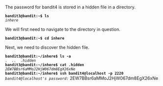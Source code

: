The password for bandit4 is stored in a hidden file in a directory. 

**`bandit3@bandit:~$ ls`**  
*`inhere`*  

We will first need to navigate to the directory in question.

**`bandit3@bandit:~$ cd inhere`**  

Next, we need to discover the hidden file.

**`bandit3@bandit:~/inhere$ ls -a`**  
*`.  ..  .hidden`*  
**`bandit3@bandit:~/inhere$ cat .hidden`**  
*`2EW7BBsr6aMMoJ2HjW067dm8EgX26xNe`*  
**`bandit3@bandit:~/inhere$ ssh bandit4@localhost -p 2220`**  
*`bandit4@localhost's password:`* 2EW7BBsr6aMMoJ2HjW067dm8EgX26xNe
